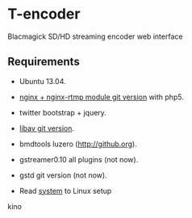 # T-encoder
Blacmagick SD/HD streaming encoder web interface

Requirements
------------
- Ubuntu 13.04.
- [nginx + nginx-rtmp module git version](http://nginx.org) with php5. 
- twitter bootstrap + jquery. 
- [libav git version](http://libav.org).
- bmdtools luzero (http://github.org). 
- gstreamer0.10 all plugins (not now).
- gstd git version (not now).

- Read [system](system) to Linux setup

kino  